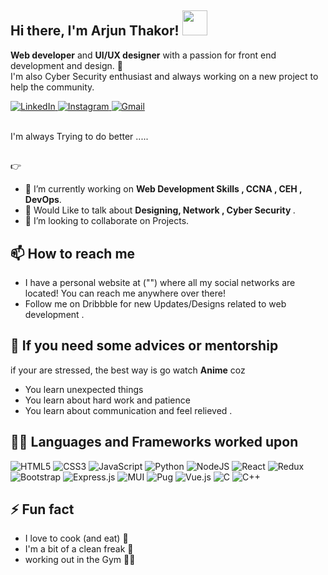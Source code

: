 ## Hi there, I'm Arjun Thakor! <img src="https://user-images.githubusercontent.com/84375918/191945102-778647b4-d74c-4526-875b-6ff4120ba9a5.gif" height="40" style="max-width: 100%; display: inline-block;"  />

<strong>Web developer</strong> and <strong>UI/UX designer</strong> with a passion for front end development and design.</strong> 🚀 </br>
I'm also Cyber Security enthusiast and always working on a new project to help the community.</br>

<a href="https://www.linkedin.com/in/arjun-thakor-294191225" rel="nofollow">
<img alt="LinkedIn" src="https://camo.githubusercontent.com/8bb7c1de40aadb0d8eede2add7716932344b30235088d239831fe0e884de8f82/68747470733a2f2f696d672e736869656c64732e696f2f62616467652f6c696e6b6564696e2532302d2532333030373742352e7376673f267374796c653d666f722d7468652d6261646765266c6f676f3d6c696e6b6564696e266c6f676f436f6c6f723d7768697465" data-canonical-src="https://img.shields.io/badge/linkedin%20-%230077B5.svg?&amp;style=for-the-badge&amp;logo=linkedin&amp;logoColor=white" style="max-width: 100%;">
</a>
<a href="https://instagram.com/arjunthecodist?igshid=YmMyMTA2M2Y=" rel="nofollow">
<img alt="Instagram" src="https://camo.githubusercontent.com/7a705494c370a8412797521701153d2873fb39109edf80afc408efd0927ae2d0/68747470733a2f2f696d672e736869656c64732e696f2f62616467652f496e7374616772616d2d2532334534343035462e7376673f7374796c653d666f722d7468652d6261646765266c6f676f3d496e7374616772616d266c6f676f436f6c6f723d7768697465" data-canonical-src="https://img.shields.io/badge/Instagram-%23E4405F.svg?style=for-the-badge&logo=Instagram&logoColor=white" style="max-width: 100%;">
</a>
<a href="mailto:arjunsinhthakor005@gmail.com">
<img alt="Gmail" src="https://camo.githubusercontent.com/571384769c09e0c66b45e39b5be70f68f552db3e2b2311bc2064f0d4a9f5983b/68747470733a2f2f696d672e736869656c64732e696f2f62616467652f476d61696c2d4431343833363f7374796c653d666f722d7468652d6261646765266c6f676f3d676d61696c266c6f676f436f6c6f723d7768697465" data-canonical-src="https://img.shields.io/badge/Gmail-D14836?style=for-the-badge&amp;logo=gmail&amp;logoColor=white" style="max-width: 100%;">
</a>
</br>

</br>I'm always Trying to do better .....
</br>
##
👉
- 🌱 I’m currently working on <strong>Web Development Skills , CCNA , CEH  ,  DevOps</strong>.
- 💬 Would Like to talk about  <strong> Designing, Network , Cyber Security </strong>.
- 👯 I’m looking to collaborate on Projects.

## 📫 How to reach me
- I have a personal website at ("")  where all my social networks are located! You can reach me anywhere over there!
- Follow me on Dribbble for new Updates/Designs related to web development .
 
## 👋 If you need some advices or mentorship
if your are stressed, the best way is go watch <strong>Anime</strong> coz
- You learn unexpected things 
- You learn about hard work and patience 
- You learn about communication and feel relieved .


## 👨‍💻 Languages and Frameworks worked upon
![HTML5](https://img.shields.io/badge/html5-%23E34F26.svg?style=for-the-badge&logo=html5&logoColor=white) ![CSS3](https://img.shields.io/badge/css3-%231572B6.svg?style=for-the-badge&logo=css3&logoColor=white) ![JavaScript](https://img.shields.io/badge/javascript-%23323330.svg?style=for-the-badge&logo=javascript&logoColor=%23F7DF1E) ![Python](https://img.shields.io/badge/python-3670A0?style=for-the-badge&logo=python&logoColor=ffdd54) ![NodeJS](https://img.shields.io/badge/node.js-6DA55F?style=for-the-badge&logo=node.js&logoColor=white) ![React](https://img.shields.io/badge/react-%2320232a.svg?style=for-the-badge&logo=react&logoColor=%2361DAFB) ![Redux](https://img.shields.io/badge/redux-%23593d88.svg?style=for-the-badge&logo=redux&logoColor=white) ![Bootstrap](https://img.shields.io/badge/bootstrap-%23563D7C.svg?style=for-the-badge&logo=bootstrap&logoColor=white) ![Express.js](https://img.shields.io/badge/express.js-%23404d59.svg?style=for-the-badge&logo=express&logoColor=%2361DAFB) ![MUI](https://img.shields.io/badge/MUI-%230081CB.svg?style=for-the-badge&logo=mui&logoColor=white) ![Pug](https://img.shields.io/badge/Pug-FFF?style=for-the-badge&logo=pug&logoColor=A86454) ![Vue.js](https://img.shields.io/badge/vuejs-%2335495e.svg?style=for-the-badge&logo=vuedotjs&logoColor=%234FC08D) ![C](https://img.shields.io/badge/c-%2300599C.svg?style=for-the-badge&logo=c&logoColor=white) ![C++](https://img.shields.io/badge/c++-%2300599C.svg?style=for-the-badge&logo=c%2B%2B&logoColor=white)


## ⚡ Fun fact
- I love to cook (and eat) 🍕
- I'm a bit of a clean freak 🧹
- working out in the Gym 🏋️‍♂️


<!--
**The-Arjun-Thakor/The-Arjun-Thakor** is a ✨ _special_ ✨ repository because its `README.md` (this file) appears on your GitHub profile.

Here are some ideas to get you started:

- 🔭 I’m currently working on ...
- 🌱 I’m currently learning ...
- 👯 I’m looking to collaborate on ...
- 🤔 I’m looking for help with ...
- 💬 Ask me about ...
- 📫 How to reach me: ...
- 😄 Pronouns: ...
- ⚡ Fun fact: ...
-->
